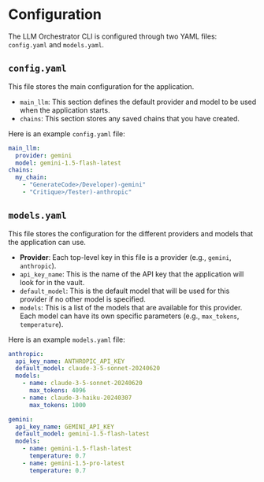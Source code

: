 # Configuration

The LLM Orchestrator CLI is configured through two YAML files: `config.yaml` and `models.yaml`.

## `config.yaml`

This file stores the main configuration for the application.

-   `main_llm`: This section defines the default provider and model to be used when the application starts.
-   `chains`: This section stores any saved chains that you have created.

Here is an example `config.yaml` file:

```yaml
main_llm:
  provider: gemini
  model: gemini-1.5-flash-latest
chains:
  my_chain:
    - "GenerateCode>/Developer)-gemini"
    - "Critique>/Tester)-anthropic"
```

## `models.yaml`

This file stores the configuration for the different providers and models that the application can use.

-   **Provider**: Each top-level key in this file is a provider (e.g., `gemini`, `anthropic`).
-   `api_key_name`: This is the name of the API key that the application will look for in the vault.
-   `default_model`: This is the default model that will be used for this provider if no other model is specified.
-   `models`: This is a list of the models that are available for this provider. Each model can have its own specific parameters (e.g., `max_tokens`, `temperature`).

Here is an example `models.yaml` file:

```yaml
anthropic:
  api_key_name: ANTHROPIC_API_KEY
  default_model: claude-3-5-sonnet-20240620
  models:
    - name: claude-3-5-sonnet-20240620
      max_tokens: 4096
    - name: claude-3-haiku-20240307
      max_tokens: 1000

gemini:
  api_key_name: GEMINI_API_KEY
  default_model: gemini-1.5-flash-latest
  models:
    - name: gemini-1.5-flash-latest
      temperature: 0.7
    - name: gemini-1.5-pro-latest
      temperature: 0.7
```

